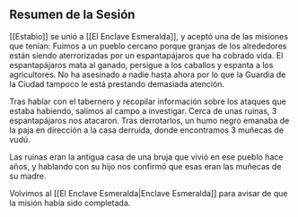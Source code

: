 ## Resumen de la Sesión

[[Estabio]] se unió a [[El Enclave Esmeralda]], y aceptó una de las misiones que tenían: 
Fuimos a un pueblo cercano porque granjas de los alrededores están siendo aterrorizadas por un espantapájaros que ha cobrado vida. El espantapájaros mata al ganado, persigue a los caballos y espanta a los agricultores. No ha asesinado a nadie hasta ahora por lo que la Guardia de la Ciudad tampoco le está prestando demasiada atención. 

Tras hablar con el tabernero y recopilar información sobre los ataques que estaba habiendo, salimos al campo a investigar. Cerca de unas ruinas, 3 espantapájaros nos atacaron. Tras derrotarlos, un humo negro emanaba de la paja en dirección a la casa derruida, donde encontramos 3 muñecas de vudú. 

Las ruinas eran la antigua casa de una bruja que vivió en ese pueblo hace años, y hablando con su hijo nos confirmó que esas eran las muñecas de su madre. 

Volvimos al [[El Enclave Esmeralda|Enclave Esmeralda]] para avisar de que la misión había sido completada.




